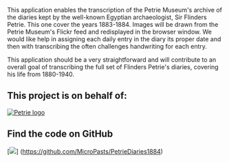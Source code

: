 This application enables the transcription of the Petrie Museum's
archive of the diaries kept by the well-known Egyptian archaeologist,
Sir Flinders Petrie. This one cover the years 1883-1884. Images will
be drawn from the Petrie Museum's Flickr feed and redisplayed in the
browser window. We would like help in assigning each daily entry in
the diary its proper date and then with transcribing the often
challenges handwriting for each entry.

This application should be a very straightforward and will contribute to
an overall goal of transcribing the full set of Flinders Petrie's diaries, covering his
life from 1880-1940.

## This project is on behalf of:

[![Petrie logo](http://micropasts-other.s3.amazonaws.com/other/Petrie-Logo.png)](http://www.ucl.ac.uk/museums/petrie)

## Find the code on GitHub

[![](http://micropasts-other.s3.amazonaws.com/other/github_logo.png)]
(https://github.com/MicroPasts/PetrieDiaries1884)
